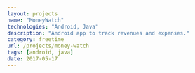 ```yaml
---
layout: projects
name: "MoneyWatch"
technologies: "Android, Java"
description: "Android app to track revenues and expenses."
category: freetime
url: /projects/money-watch
tags: [android, java]
date: 2017-05-17
---
```

